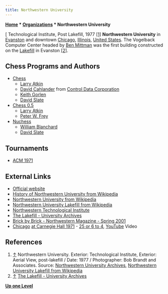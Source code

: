 ```yaml
---
title: Northwestern University
---
```

**[Home](Home "Home") \* [Organizations](Organizations "Organizations") \* Northwestern University**



[ Technological Institute, Post Lakefill, 1977 <a id="cite-note-1" href="#cite-ref-1">[1]</a>
**Northwestern University** in [Evanston](https://en.wikipedia.org/wiki/Evanston,_Illinois) and downtown [Chicago](https://en.wikipedia.org/wiki/Chicago), [Illinois](https://en.wikipedia.org/wiki/Illinois), [United States](https://en.wikipedia.org/wiki/United_States). The Vogelback Computer Center headed by [Ben Mittman](Ben_Mittman "Ben Mittman") was the first building constructed on the [Lakefill](https://en.wikipedia.org/wiki/Northwestern_University_Lakefill) in Evanston <a id="cite-note-2" href="#cite-ref-2">[2]</a>. 



## Chess Programs and Authors


* [Chess](Chess_(Program) "Chess (Program)")
	+ [Larry Atkin](Larry_Atkin "Larry Atkin")
	+ [David Cahlander](David_Cahlander "David Cahlander") from [Control Data Corporation](https://en.wikipedia.org/wiki/Control_Data_Corporation)
	+ [Keith Gorlen](Keith_Gorlen "Keith Gorlen")
	+ [David Slate](David_Slate "David Slate")
* [Chess 0.5](Chess_0.5 "Chess 0.5")
	+ [Larry Atkin](Larry_Atkin "Larry Atkin")
	+ [Peter W. Frey](Peter_W._Frey "Peter W. Frey")
* [Nuchess](Nuchess "Nuchess")
	+ [William Blanchard](William_Blanchard "William Blanchard")
	+ [David Slate](David_Slate "David Slate")


## Tournaments


* [ACM 1971](ACM_1971 "ACM 1971")


## External Links


* [Official website](http://www.northwestern.edu/)
* [History of Northwestern University from Wikipedia](https://en.wikipedia.org/wiki/History_of_Northwestern_University)
* [Northwestern University from Wikipedia](https://en.wikipedia.org/wiki/Northwestern_University)
* [Northwestern University Lakefill from Wikipedia](https://en.wikipedia.org/wiki/Northwestern_University_Lakefill)
* [Northwestern Technological Institute](https://en.wikipedia.org/wiki/Northwestern_Technological_Institute)
* [The Lakefill - University Archives](http://digital.library.northwestern.edu/architecture/building.php?bid=24)
* [Brick by Brick - Northwestern Magazine - Spring 2001](https://www.northwestern.edu/magazine/northwestern/spring2001/brick_feature.htm)
* [Chicago](Category:Chicago "Category:Chicago") [at Carnegie Hall 1971](https://en.wikipedia.org/wiki/Chicago_at_Carnegie_Hall) - [25 or 6 to 4](https://en.wikipedia.org/wiki/25_or_6_to_4), [YouTube](https://en.wikipedia.org/wiki/YouTube) Video


 
## References


1. <a id="cite-ref-1" href="#cite-note-1">↑</a> Northwestern University. Exterior: Technological Institute, Exterior: Aerial View, post-lakefill / Date: 1977 / Photographer: Bob Brandt and Associates. Source: [Northwestern University Archives](http://www.library.northwestern.edu/libraries-collections/university-archives/), [Northwestern University Lakefill from Wikipedia](https://en.wikipedia.org/wiki/Northwestern_University_Lakefill)
2. <a id="cite-ref-2" href="#cite-note-2">↑</a> [The Lakefill - University Archives](http://digital.library.northwestern.edu/architecture/building.php?bid=24)

**[Up one Level](Organizations "Organizations")**







 
